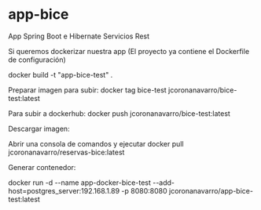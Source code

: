 # app-bice
App Spring Boot e Hibernate Servicios Rest

Si queremos dockerizar nuestra app (El proyecto ya contiene el Dockerfile de configuración)

docker build -t "app-bice-test" .


Preparar imagen para subir:
docker tag bice-test jcoronanavarro/bice-test:latest


Para subir a dockerhub:
docker push jcoronanavarro/bice-test:latest


Descargar imagen:

Abrir una consola de comandos y ejecutar docker pull jcoronanavarro/reservas-bice:latest

Generar contenedor:

docker run -d --name app-docker-bice-test --add-host=postgres_server:192.168.1.89 -p 8080:8080 jcoronanavarro/app-bice-test:latest
